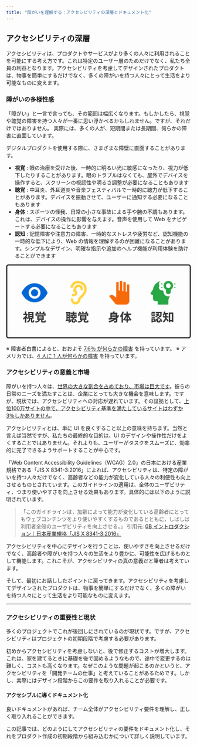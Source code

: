 ```yaml
---
title: "障がいを理解する：アクセシビリティの深層とドキュメント化"
---
```

## アクセシビリティの深層
アクセシビリティは、プロダクトやサービスがより多くの人々に利用されることを可能にする考え方です。これは特定のユーザー層のためだけでなく、私たち全員の利益となります。アクセシビリティを考慮してデザインされたプロダクトは、物事を簡単にするだけでなく、多くの障がいを持つ人々にとって生活をより可能なものに変えます。

### 障がいの多様性感
「障がい」と一言で言っても、その範囲は幅広くなります。もしかしたら、視覚や聴覚の障害を持つ人々が一番に思い浮かべるかもしれません。ですが、それだけではありません。
実際には、多くの人が、短期間または長期間、何らかの障害に直面しています。

デジタルプロダクトを使用する際に、さまざまな障壁に直面することがあります。
- **視覚** : 眼の治療を受けた後、一時的に明るい光に敏感になったり、視力が低下したりすることがあります。眼のトラブルはなくても、屋外でデバイスを操作すると、スクリーンの視認性や明るさ調整が必要になることもあります
- **聴覚** : 中耳炎、外耳道炎や音楽フェスティバルで一時的に聴力が低下することがあります。デバイスを振動させて、ユーザーに通知する必要になることもあります
- **身体** : スポーツの怪我、日常の小さな事故による手や腕の不調もあります。これは、デバイスの操作に影響を与えます。音声を使用して Web をナビゲートする必要になることもあります
- **認知** : 記憶障害や注意力の障害、一時的なストレスや疲労など、認知機能の一時的な低下により、Web の情報を理解するのが困難になることがあります。シンプルなデザイン、明確な指示や追加のヘルプ機能が利用体験を助けることができます

![](/images/books/01.png)

※ 障害者白書によると、おおよそ [7.6％ が何らかの障害](https://www8.cao.go.jp/shougai/whitepaper/r03hakusho/zenbun/siryo_02.html) を持っています。
※ アメリカでは、[4 人に 1 人が何らかの障害](https://www.cdc.gov/ncbddd/disabilityandhealth/infographic-disability-impacts-all.html) を持っています。

### アクセシビリティの意義と市場
障がいを持つ人々は、[世界の大きな割合を占めており、市場は巨大です](https://www.forrester.com/resources/customer-experience-design/digital-accessibility-basics/)。彼らの日常のニーズを満たすことは、企業にとっても大きな機会を意味します。ですが、現状では、アクセシビリティへの対応が遅れています。その証拠として、[上位100万サイトの中で、アクセシビリティ基準を満たしているサイトはわずか3％しかありません](https://webaim.org/projects/million/#wcag)。

アクセシビリティとは、単に UI を良くすること以上の意味を持ちます。当然と言えば当然ですが、私たちの最終的な目的は、UI のデザインや操作性だけをよくすることではありません。それよりも、ユーザーがタスクをスムーズに、効率的に完了できるようサポートすることが中心です。

「Web Content Accessibility Guidelines（WCAG）2.0」の日本における産業規格である「JIS X 8341-3:2016」によれば、アクセシビリティは、特定の障がいを持つ人々だけでなく、高齢者などの能力が変化している人々の利便性も向上させるものとされています。このガイドラインの適用は、全体のユーザビリティ、つまり使いやすさを向上させる効果もあります。具体的には以下のように説明されています。
> 「このガイドラインは，加齢によって能力が変化している高齢者にとってもウェブコンテンツをより使いやすくするものであるとともに，しばしば利用者全般のユーザビリティを向上させる。」
> 引用元: [0B イントロダクション｜日本産業規格「JIS X 8341-3:2016」](https://kikakurui.com/x8/X8341-3-2016-01.html)

アクセシビリティを中心にデザインを行うことは、使いやすさを向上させるだけでなく、高齢者や障がいを持つ人々の生活をより豊かに、可能性を広げるものとして機能します。これこそが、アクセシビリティの真の意義だと筆者は考えています。

そして、最初にお話ししたポイントに戻ってきます。アクセシビリティを考慮してデザインされたプロダクトは、物事を簡単にするだけでなく、多くの障がいを持つ人々にとって生活をより可能なものに変えます。

---

### アクセシビリティの重要性と現状
多くのプロジェクトでこれが後回しにされているのが現状です。ですが、アクセシビリティはプロジェクトの初期段階で考慮する必要があります。

初めからアクセシビリティを考慮しないと、後で修正するコストが増大します。これは、家を建てるときに基礎を後で固めるようなもので、途中で変更するのは難しく、コストも高くなります。なぜこのような問題が起こるのかというと、アクセシビリティを「開発チームの仕事」と考えていることがあるためです。しかし、実際にはデザイン段階からこの要件を取り入れることが必要です。

#### アクセシブルに導くドキュメント化
良いドキュメントがあれば、チーム全体がアクセシビリティ要件を理解し、正しく取り入れることができます。

この記事では、どのようにしてアクセシビリティの要件をドキュメント化し、それをプロダクト作成の初期段階から組み込むかについて詳しく説明しています。